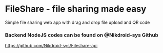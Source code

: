 # FileShare - file sharing made easy

Simple file sharing web app with drag and drop file upload and QR code

### Backend NodeJS codes can be found on @Nikdroid-sys Github

https://github.com/Nikdroid-sys/Fileshare-api
